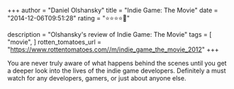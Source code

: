 +++
author = "Daniel Olshansky"
title = "Indie Game: The Movie"
date = "2014-12-06T09:51:28"
rating = "⭐⭐⭐⭐🌟"

description = "Olshansky's review of Indie Game: The Movie"
tags = [
    "movie",
]
rotten_tomatoes_url = "https://www.rottentomatoes.com//m/indie_game_the_movie_2012"
+++

You are never truly aware of what happens behind the scenes until you get a deeper look into the lives of the indie game developers. Definitely a must watch for any developers, gamers, or just about anyone else.
